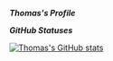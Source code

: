 ***Thomas's Profile***

***GitHub Statuses***

[![Thomas's GitHub stats](https://github-readme-stats.vercel.app/api?username=ThomasYun0120)](https://github.com/ThomasYun0120/github-readme-stats)
